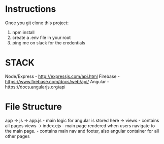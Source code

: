 # Instructions
Once you git clone this project:
1. npm install 
2. create a .env file in your root
3. ping me on slack for the credentials

# STACK
Node/Express - http://expressjs.com/api.html
Firebase - https://www.firebase.com/docs/web/api/
Angular - https://docs.angularjs.org/api

# File Structure
app
	-> js
		-> app.js
			- main logic for angular is stored here
	-> views
		- contains all pages
views
	-> index.ejs 
		- main page rendered when users navigate to the main page. 
		- contains main nav and footer, also angular container for all other pages


